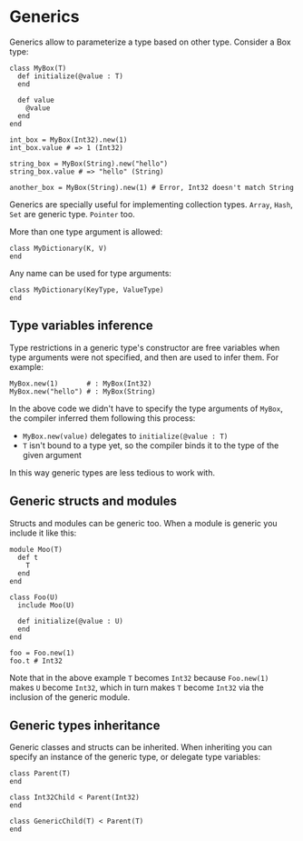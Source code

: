# Generics

Generics allow to parameterize a type based on other type. Consider a Box type:

```crystal
class MyBox(T)
  def initialize(@value : T)
  end

  def value
    @value
  end
end

int_box = MyBox(Int32).new(1)
int_box.value # => 1 (Int32)

string_box = MyBox(String).new("hello")
string_box.value # => "hello" (String)

another_box = MyBox(String).new(1) # Error, Int32 doesn't match String
```

Generics are specially useful for implementing collection types. `Array`, `Hash`, `Set` are generic type. `Pointer` too.

More than one type argument is allowed:

```crystal
class MyDictionary(K, V)
end
```

Any name can be used for type arguments:

```crystal
class MyDictionary(KeyType, ValueType)
end
```

## Type variables inference

Type restrictions in a generic type's constructor are free variables when type arguments were not specified, and then are used to infer them. For example:

```crystal
MyBox.new(1)       # : MyBox(Int32)
MyBox.new("hello") # : MyBox(String)
```

In the above code we didn't have to specify the type arguments of `MyBox`, the compiler inferred them following this process:

* `MyBox.new(value)` delegates to `initialize(@value : T)`
* `T` isn't bound to a type yet, so the compiler binds it to the type of the given argument

In this way generic types are less tedious to work with.

## Generic structs and modules

Structs and modules can be generic too. When a module is generic you include it like this:

```crystal
module Moo(T)
  def t
    T
  end
end

class Foo(U)
  include Moo(U)

  def initialize(@value : U)
  end
end

foo = Foo.new(1)
foo.t # Int32
```

Note that in the above example `T` becomes `Int32` because `Foo.new(1)` makes `U` become `Int32`, which in turn makes `T` become `Int32` via the inclusion of the generic module.

## Generic types inheritance

Generic classes and structs can be inherited. When inheriting you can specify an instance of the generic type, or delegate type variables:

```crystal
class Parent(T)
end

class Int32Child < Parent(Int32)
end

class GenericChild(T) < Parent(T)
end
```
